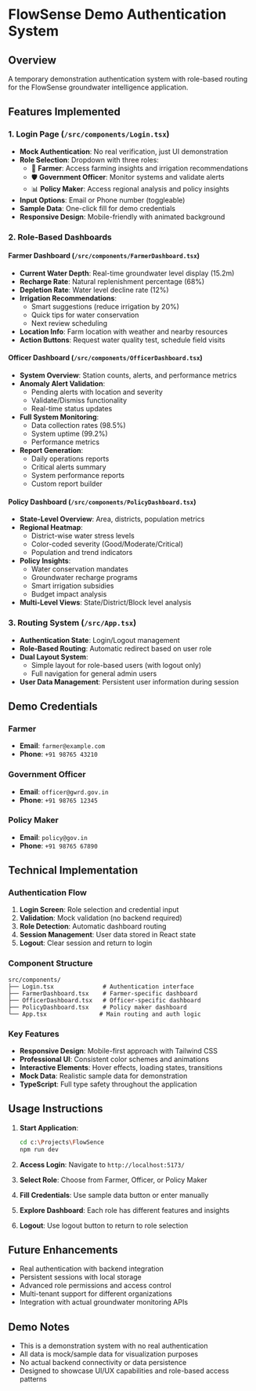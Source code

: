 # FlowSense Demo Authentication System

## Overview
A temporary demonstration authentication system with role-based routing for the FlowSense groundwater intelligence application.

## Features Implemented

### 1. Login Page (`/src/components/Login.tsx`)
- **Mock Authentication**: No real verification, just UI demonstration
- **Role Selection**: Dropdown with three roles:
  - 🌱 **Farmer**: Access farming insights and irrigation recommendations
  - 🛡️ **Government Officer**: Monitor systems and validate alerts  
  - 📊 **Policy Maker**: Access regional analysis and policy insights
- **Input Options**: Email or Phone number (toggleable)
- **Sample Data**: One-click fill for demo credentials
- **Responsive Design**: Mobile-friendly with animated background

### 2. Role-Based Dashboards

#### Farmer Dashboard (`/src/components/FarmerDashboard.tsx`)
- **Current Water Depth**: Real-time groundwater level display (15.2m)
- **Recharge Rate**: Natural replenishment percentage (68%)
- **Depletion Rate**: Water level decline rate (12%)
- **Irrigation Recommendations**: 
  - Smart suggestions (reduce irrigation by 20%)
  - Quick tips for water conservation
  - Next review scheduling
- **Location Info**: Farm location with weather and nearby resources
- **Action Buttons**: Request water quality test, schedule field visits

#### Officer Dashboard (`/src/components/OfficerDashboard.tsx`)
- **System Overview**: Station counts, alerts, and performance metrics
- **Anomaly Alert Validation**:
  - Pending alerts with location and severity
  - Validate/Dismiss functionality
  - Real-time status updates
- **Full System Monitoring**: 
  - Data collection rates (98.5%)
  - System uptime (99.2%)
  - Performance metrics
- **Report Generation**: 
  - Daily operations reports
  - Critical alerts summary
  - System performance reports
  - Custom report builder

#### Policy Dashboard (`/src/components/PolicyDashboard.tsx`)
- **State-Level Overview**: Area, districts, population metrics
- **Regional Heatmap**: 
  - District-wise water stress levels
  - Color-coded severity (Good/Moderate/Critical)
  - Population and trend indicators
- **Policy Insights**: 
  - Water conservation mandates
  - Groundwater recharge programs
  - Smart irrigation subsidies
  - Budget impact analysis
- **Multi-Level Views**: State/District/Block level analysis

### 3. Routing System (`/src/App.tsx`)
- **Authentication State**: Login/Logout management
- **Role-Based Routing**: Automatic redirect based on user role
- **Dual Layout System**: 
  - Simple layout for role-based users (with logout only)
  - Full navigation for general admin users
- **User Data Management**: Persistent user information during session

## Demo Credentials

### Farmer
- **Email**: `farmer@example.com`
- **Phone**: `+91 98765 43210`

### Government Officer  
- **Email**: `officer@gwrd.gov.in`
- **Phone**: `+91 98765 12345`

### Policy Maker
- **Email**: `policy@gov.in`
- **Phone**: `+91 98765 67890`

## Technical Implementation

### Authentication Flow
1. **Login Screen**: Role selection and credential input
2. **Validation**: Mock validation (no backend required)
3. **Role Detection**: Automatic dashboard routing
4. **Session Management**: User data stored in React state
5. **Logout**: Clear session and return to login

### Component Structure
```
src/components/
├── Login.tsx              # Authentication interface
├── FarmerDashboard.tsx    # Farmer-specific dashboard
├── OfficerDashboard.tsx   # Officer-specific dashboard
├── PolicyDashboard.tsx    # Policy maker dashboard
└── App.tsx               # Main routing and auth logic
```

### Key Features
- **Responsive Design**: Mobile-first approach with Tailwind CSS
- **Professional UI**: Consistent color schemes and animations
- **Interactive Elements**: Hover effects, loading states, transitions
- **Mock Data**: Realistic sample data for demonstration
- **TypeScript**: Full type safety throughout the application

## Usage Instructions

1. **Start Application**: 
   ```bash
   cd c:\Projects\FlowSence
   npm run dev
   ```

2. **Access Login**: Navigate to `http://localhost:5173/`

3. **Select Role**: Choose from Farmer, Officer, or Policy Maker

4. **Fill Credentials**: Use sample data button or enter manually

5. **Explore Dashboard**: Each role has different features and insights

6. **Logout**: Use logout button to return to role selection

## Future Enhancements
- Real authentication with backend integration
- Persistent sessions with local storage
- Advanced role permissions and access control
- Multi-tenant support for different organizations
- Integration with actual groundwater monitoring APIs

## Demo Notes
- This is a demonstration system with no real authentication
- All data is mock/sample data for visualization purposes
- No actual backend connectivity or data persistence
- Designed to showcase UI/UX capabilities and role-based access patterns